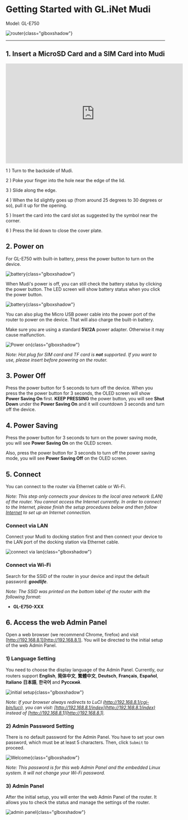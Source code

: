 # Getting Started with GL.iNet Mudi

Model: GL-E750

![router](https://static.gl-inet.com/docs/en/3/setup/gl-e750/first_time_setup/E750_interface.png){class="glboxshadow"}

---

## 1. Insert a MicroSD Card and a SIM Card into Mudi

<iframe width="560" height="315" src="https://www.youtube.com/embed/l9dxJUL7lhA" frameborder="0" allow="autoplay; encrypted-media" allowfullscreen></iframe>

1 ) Turn to the backside of Mudi.

2 ) Poke your finger into the hole near the edge of the lid.

3 ) Slide along the edge.

4 ) When the lid slightly goes up (from around 25 degrees to 30 degrees or so), pull it up for the opening.

5 ) Insert the card into the card slot as suggested by the symbol near the corner.

6 ) Press the lid down to close the cover plate.

## 2. Power on 

For GL-E750 with built-in battery, press the power button to turn on the device. 

![battery](https://static.gl-inet.com/docs/en/3/setup/gl-e750/first_time_setup/power.jpg){class="glboxshadow"}

When Mudi's power is off, you can still check the battery status by clicking the power button. The LED screen will show battery status when you click the power button.

![battery](https://static.gl-inet.com/docs/en/3/setup/gl-e750/first_time_setup/battery.png){class="glboxshadow"}

You can also plug the Micro USB power cable into the power port of the router to power on the device. That will also charge the built-in battery.

Make sure you are using a standard **5V/2A** power adapter. Otherwise it may cause malfunction.

![Power on](https://static.gl-inet.com/docs/en/3/setup/gl-e750/first_time_setup/power.png){class="glboxshadow"}

*Note: Hot plug for SIM card and TF card is **not** supported. If you want to use, please insert before powering on the router.*

## 3. Power Off

Press the power button for 5 seconds to turn off the device. When you press the the power button for 3 seconds, the OLED screen will show **Power Saving On** first. **KEEP PRESSING** the power button, you will see **Shut Down** under the **Power Saving On** and it will countdown 3 seconds and turn off the device.

## 4. Power Saving

Press the power button for 3 seconds to turn on the power saving mode, you will see **Power Saving On** on the OLED screen.

Also, press the power button for 3 seconds to turn off the power saving mode, you will see **Power Saving Off** on the OLED screen.

## 5. Connect 

You can connect to the router via Ethernet cable or Wi-Fi.

*Note: This step only connects your devices to the local area network (LAN) of the router. You cannot access the Internet currently. In order to connect to the Internet, please finish the setup procedures below and then follow [Internet](../internet) to set up an Internet connection.*

### Connect via LAN

Connect your Mudi to docking station first and then connect your device to the LAN port of the docking station via Ethernet cable.

![connect via lan](https://static.gl-inet.com/docs/en/3/setup/gl-e750/first_time_setup/cable1.png){class="glboxshadow"}

### Connect via Wi-Fi

Search for the SSID of the router in your device and input the default password: ***goodlife***.

*Note: The SSID was printed on the bottom label of the router with the following format:*

- **GL-E750-XXX**

## 6. Access the web Admin Panel

Open a web browser (we recommend Chrome, firefox) and visit [http://192.168.8.1](http://192.168.8.1). You will be directed to the initial setup of the web Admin Panel. 

### 1) Language Setting

You need to choose the display language of the Admin Panel. Currently, our routers support **English**, **简体中文**, **繁體中文**, **Deutsch**, **Français**, **Español**, **Italiano** **日本語**, **한국어** and **Русский**. 

![initial setup](https://static.gl-inet.com/docs/en/3/setup/gl-e750/first_time_setup/welcome_page_gl-e750.png){class="glboxshadow"}

*Note: If your browser always redirects to LuCI (http://192.168.8.1/cgi-bin/luci), you can  visit: [http://192.168.8.1/index](http://192.168.8.1/index) instead of [http://192.168.8.1](http://192.168.8.1).*

### 2) Admin Password Setting

There is no default password for the Admin Panel. You have to set your own password, which must be at least 5 characters. Then, click `Submit` to proceed.

![Welcome](https://static.gl-inet.com/docs/en/3/setup/share/first_time_setup/setup_admin_password.png){class="glboxshadow"}

*Note: This password is for this web Admin Panel and the embedded Linux system. It will not change your Wi-Fi password.*

### 3) Admin Panel

After the initial setup, you will enter the web Admin Panel of the router. It allows you to check the status and manage the settings of the router.

![admin panel](https://static.gl-inet.com/docs/en/3/setup/gl-e750/first_time_setup/admin_panel_gl-e750.png){class="glboxshadow"}
